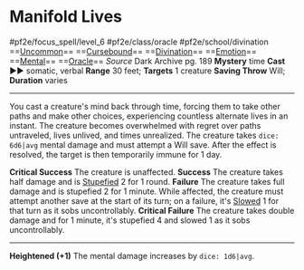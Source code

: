 # Manifold Lives
#pf2e/focus_spell/level_6 #pf2e/class/oracle #pf2e/school/divination 
==[Uncommon](../../../rules/traits/uncommon.md)== ==[Cursebound](../../../Traits/Cursebound.md)== ==[Divination](../../../rules/traits/divination.md)== ==[Emotion](../../../rules/traits/emotion.md)== ==[Mental](../../../rules/traits/mental.md)== ==[Oracle](../../../Traits/Oracle.md)==
*Source* Dark Archive pg. 189
**Mystery** time
**Cast** ►► somatic, verbal
**Range** 30 feet; **Targets** 1 creature
**Saving Throw** Will; **Duration** varies

---
You cast a creature's mind back through time, forcing them to take other paths and make other choices, experiencing countless alternate lives in an instant. The creature becomes overwhelmed with regret over paths untraveled, lives unlived, and times unrealized. The creature takes `dice: 6d6|avg` mental damage and must attempt a Will save. After the effect is resolved, the target is then temporarily immune for 1 day.

**Critical Success** The creature is unaffected.
**Success** The creature takes half damage and is [Stupefied](../../../Conditions/Stupefied.md) 2 for 1 round.
**Failure** The creature takes full damage and is stupefied 2 for 1 minute. While affected, the creature must attempt another save at the start of its turn; on a failure, it's [Slowed](../../../Conditions/Slowed.md) 1 for that turn as it sobs uncontrollably.
**Critical Failure** The creature takes double damage and for 1 minute, it's stupefied 4 and slowed 1 as it sobs uncontrollably.

<hr>

**Heightened (+1)** The mental damage increases by `dice: 1d6|avg`.